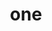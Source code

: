 ---
category: 3-letters
denotation: null
name: one
reference_link: https://www.etymonline.com/word/one
root_language: null
root_name: null
title: one
type: free
word_sums:
- respelling: one
  sum: 'One + '
---